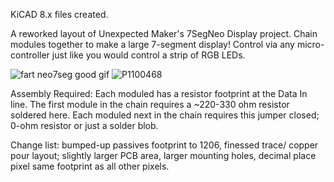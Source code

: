 KiCAD 8.x files created.

A reworked layout of Unexpected Maker's 7SegNeo Display project. Chain modules together to make a large 7-segment display! Control via any micro-controller just like you would control a strip of RGB LEDs.

![fart neo7seg good gif](https://github.com/user-attachments/assets/3b003526-7364-4982-a5ff-64db2d3d8d25)
![P1100468](https://github.com/user-attachments/assets/04991485-a8a6-4b6f-b4c0-e9e1891ce40b)

Assembly Required:
Each moduled has a resistor footprint at the Data In line. The first module in the chain requires a ~220-330 ohm resistor soldered here. Each moduled next in the chain requires this jumper closed; 0-ohm resistor or just a solder blob.

Change list: bumped-up passives footprint to 1206, finessed trace/ copper pour layout; slightly larger PCB area, larger mounting holes, decimal place pixel same footprint as all other pixels.
